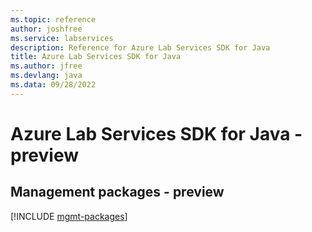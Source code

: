 ```yaml
---
ms.topic: reference
author: joshfree
ms.service: labservices
description: Reference for Azure Lab Services SDK for Java
title: Azure Lab Services SDK for Java
ms.author: jfree
ms.devlang: java
ms.data: 09/28/2022
---
```

# Azure Lab Services SDK for Java - preview

## Management packages - preview
[!INCLUDE [mgmt-packages](lab-services-mgmt-index.md)]